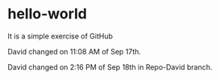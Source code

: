 # hello-world
It is a simple exercise of GitHub

David changed on 11:08 AM of Sep 17th.

David changed on  2:16 PM of Sep 18th in Repo-David branch.
